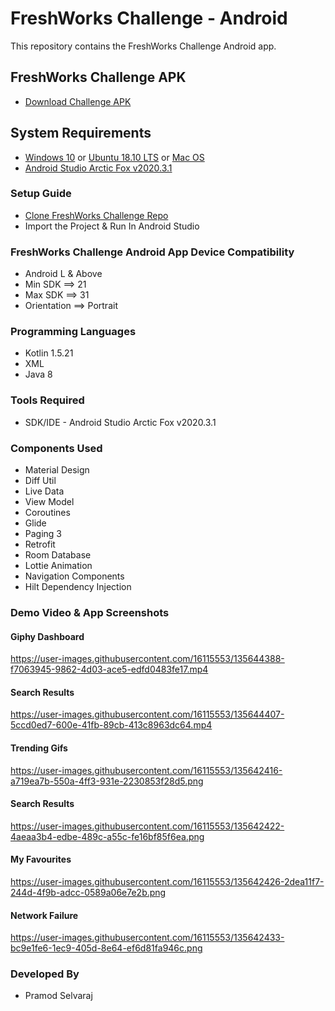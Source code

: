 # FreshWorks Challenge - Android

This repository contains the FreshWorks Challenge Android app.<br>

## FreshWorks Challenge APK

- [Download Challenge APK]()

## System Requirements

- [Windows 10](https://www.microsoft.com/en-in/software-download/windows10)
  or [Ubuntu 18.10 LTS](https://ubuntu.com/#download)
  or [Mac OS](https://www.apple.com/in/macos/catalina/)
- [Android Studio Arctic Fox v2020.3.1](https://developer.android.com/studio/intro)

### Setup Guide

* [Clone FreshWorks Challenge Repo](https://github.com/pramod279/FreshWorksChallenge.git)
* Import the Project & Run In Android Studio

### FreshWorks Challenge Android App Device Compatibility

* Android L & Above
* Min SDK ==> 21
* Max SDK ==> 31
* Orientation ==> Portrait

### Programming Languages

* Kotlin 1.5.21
* XML
* Java 8

### Tools Required

* SDK/IDE - Android Studio Arctic Fox v2020.3.1

### Components Used

* Material Design
* Diff Util
* Live Data
* View Model
* Coroutines
* Glide
* Paging 3
* Retrofit
* Room Database
* Lottie Animation
* Navigation Components
* Hilt Dependency Injection

### Demo Video & App Screenshots

#### Giphy Dashboard

https://user-images.githubusercontent.com/16115553/135644388-f7063945-9862-4d03-ace5-edfd0483fe17.mp4

#### Search Results

https://user-images.githubusercontent.com/16115553/135644407-5ccd0ed7-600e-41fb-89cb-413c8963dc64.mp4

#### Trending Gifs

https://user-images.githubusercontent.com/16115553/135642416-a719ea7b-550a-4ff3-931e-2230853f28d5.png

#### Search Results

https://user-images.githubusercontent.com/16115553/135642422-4aeaa3b4-edbe-489c-a55c-fe16bf85f6ea.png

#### My Favourites

https://user-images.githubusercontent.com/16115553/135642426-2dea11f7-244d-4f9b-adcc-0589a06e7e2b.png

#### Network Failure

https://user-images.githubusercontent.com/16115553/135642433-bc9e1fe6-1ec9-405d-8e64-ef6d81fa946c.png

### Developed By

* Pramod Selvaraj